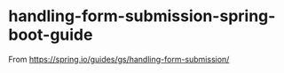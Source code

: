 # handling-form-submission-spring-boot-guide
From https://spring.io/guides/gs/handling-form-submission/
